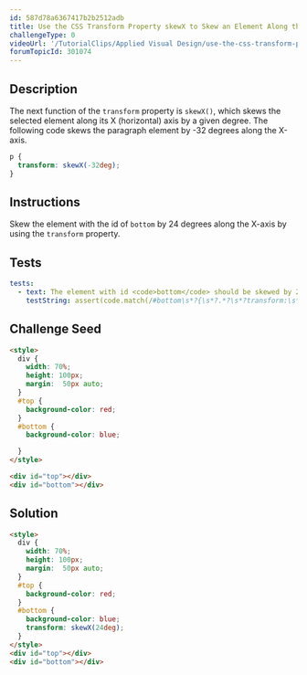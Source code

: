 ```yaml
---
id: 587d78a6367417b2b2512adb
title: Use the CSS Transform Property skewX to Skew an Element Along the X-Axis
challengeType: 0
videoUrl: '/TutorialClips/Applied Visual Design/use-the-css-transform-property-skewx-to-skew-an-element-along-the-x-axis.webm'
forumTopicId: 301074
---
```


## Description
<section id='description'>
The next function of the <code>transform</code> property is <code>skewX()</code>, which skews the selected element along its X (horizontal) axis by a given degree.
The following code skews the paragraph element by -32 degrees along the X-axis.

```css
p {
  transform: skewX(-32deg);
}
```

</section>

## Instructions
<section id='instructions'>
Skew the element with the id of <code>bottom</code> by 24 degrees along the X-axis by using the <code>transform</code> property.
</section>

## Tests
<section id='tests'>

```yml
tests:
  - text: The element with id <code>bottom</code> should be skewed by 24 degrees along its X-axis.
    testString: assert(code.match(/#bottom\s*?{\s*?.*?\s*?transform:\s*?skewX\(24deg\);/g));

```

</section>

## Challenge Seed
<section id='challengeSeed'>

<div id='html-seed'>

```html
<style>
  div {
    width: 70%;
    height: 100px;
    margin:  50px auto;
  }
  #top {
    background-color: red;
  }
  #bottom {
    background-color: blue;

  }
</style>

<div id="top"></div>
<div id="bottom"></div>
```

</div>



</section>

## Solution
<section id='solution'>

```html
<style>
  div {
    width: 70%;
    height: 100px;
    margin:  50px auto;
  }
  #top {
    background-color: red;
  }
  #bottom {
    background-color: blue;
    transform: skewX(24deg);
  }
</style>
<div id="top"></div>
<div id="bottom"></div>
```

</section>
